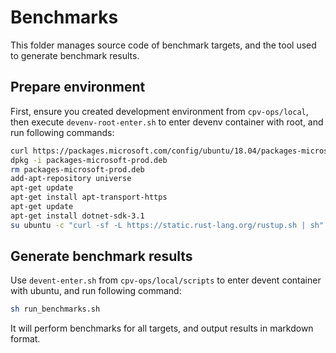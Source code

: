 # Benchmarks

This folder manages source code of benchmark targets, and the tool used to generate benchmark results.

## Prepare environment

First, ensure you created development environment from `cpv-ops/local`, then execute `devenv-root-enter.sh` to enter devenv container with root, and run following commands:

``` sh
curl https://packages.microsoft.com/config/ubuntu/18.04/packages-microsoft-prod.deb -o packages-microsoft-prod.deb
dpkg -i packages-microsoft-prod.deb
rm packages-microsoft-prod.deb
add-apt-repository universe
apt-get update
apt-get install apt-transport-https
apt-get update
apt-get install dotnet-sdk-3.1
su ubuntu -c "curl -sf -L https://static.rust-lang.org/rustup.sh | sh"
```

## Generate benchmark results

Use `devent-enter.sh` from `cpv-ops/local/scripts` to enter devent container with ubuntu, and run following command:

``` sh
sh run_benchmarks.sh
```

It will perform benchmarks for all targets, and output results in markdown format.
